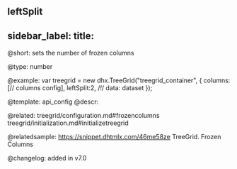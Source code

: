 leftSplit
---
sidebar_label: 
title: 
---          

@short: 
sets the number of frozen columns




@type: number

@example: 
var treegrid = new dhx.TreeGrid("treegrid_container", {
	columns: [// columns config],
	leftSplit:2,  /*!*/
	data: dataset
});


@template:	api_config
@descr: 

@related: treegrid/configuration.md#frozencolumns
treegrid/initialization.md#initializetreegrid

@relatedsample: https://snippet.dhtmlx.com/46me58ze	TreeGrid. Frozen Columns

@changelog: added in v7.0